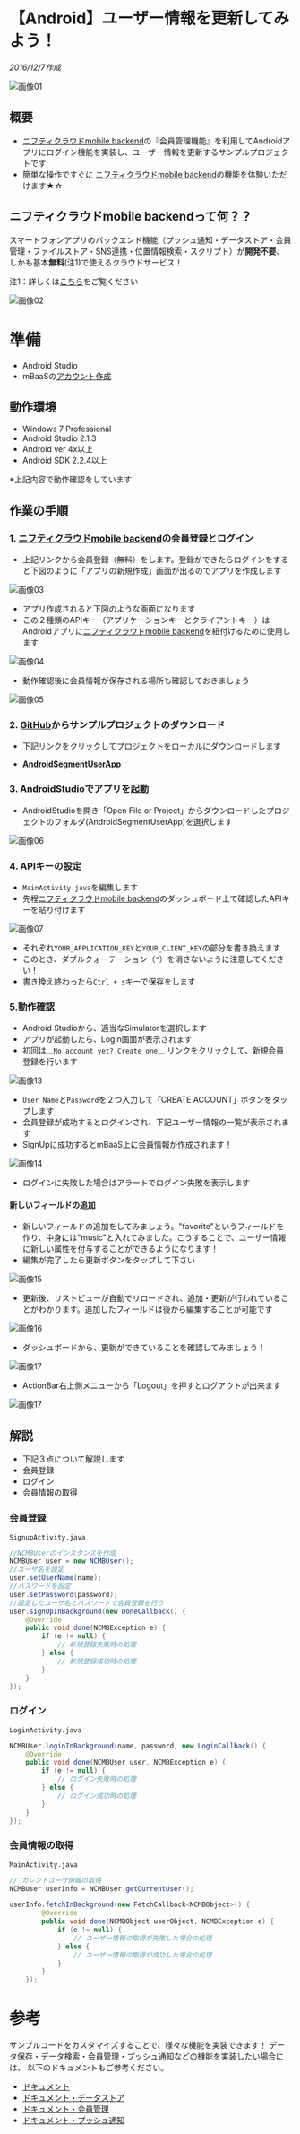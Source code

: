 # 【Android】ユーザー情報を更新してみよう！
*2016/12/7作成*

![画像01](/readme-img/001.png)

## 概要
* [ニフティクラウドmobile backend](http://mb.cloud.nifty.com/)の『会員管理機能』を利用してAndroidアプリにログイン機能を実装し、ユーザー情報を更新するサンプルプロジェクトです
* 簡単な操作ですぐに [ニフティクラウドmobile backend](http://mb.cloud.nifty.com/)の機能を体験いただけます★☆

## ニフティクラウドmobile backendって何？？
スマートフォンアプリのバックエンド機能（プッシュ通知・データストア・会員管理・ファイルストア・SNS連携・位置情報検索・スクリプト）が**開発不要**、しかも基本**無料**(注1)で使えるクラウドサービス！

注1：詳しくは[こちら](http://mb.cloud.nifty.com/price.htm)をご覧ください

![画像02](/readme-img/002.png)

# 準備

* Android Studio
* mBaaSの[アカウント作成](http://mb.cloud.nifty.com/signup.htm)

## 動作環境
* Windows 7 Professional
* Android Studio 2.1.3
* Android ver 4x以上
* Android SDK 2.2.4以上

※上記内容で動作確認をしています

## 作業の手順
### 1. [ニフティクラウドmobile backend](http://mb.cloud.nifty.com/)の会員登録とログイン

* 上記リンクから会員登録（無料）をします。登録ができたらログインをすると下図のように「アプリの新規作成」画面が出るのでアプリを作成します

![画像03](/readme-img/003.png)

* アプリ作成されると下図のような画面になります
* この２種類のAPIキー（アプリケーションキーとクライアントキー）はAndroidアプリに[ニフティクラウドmobile backend](http://mb.cloud.nifty.com/)を紐付けるために使用します

![画像04](/readme-img/004.png)

* 動作確認後に会員情報が保存される場所も確認しておきましょう

![画像05](/readme-img/005.png)

### 2. [GitHub](https://github.com/NIFTYCloud-mbaas/AndroidSegmentUserApp)からサンプルプロジェクトのダウンロード

* 下記リンクをクリックしてプロジェクトをローカルにダウンロードします

 * __[AndroidSegmentUserApp](https://github.com/NIFTYCloud-mbaas/AndroidSegmentUserApp/archive/master.zip)__

### 3. AndroidStudioでアプリを起動

* AndroidStudioを開き「Open File or Project」からダウンロードしたプロジェクトのフォルダ(AndroidSegmentUserApp)を選択します

![画像06](/readme-img/006.png)

### 4. APIキーの設定

* `MainActivity.java`を編集します
* 先程[ニフティクラウドmobile backend](http://mb.cloud.nifty.com/)のダッシュボード上で確認したAPIキーを貼り付けます

![画像07](/readme-img/007.png)

* それぞれ`YOUR_APPLICATION_KEY`と`YOUR_CLIENT_KEY`の部分を書き換えます
 * このとき、ダブルクォーテーション（`"`）を消さないように注意してください！
* 書き換え終わったら`Ctrl + s`キーで保存をします

### 5.動作確認

* Android Studioから、適当なSimulatorを選択します
* アプリが起動したら、Login画面が表示されます
* 初回は__`No account yet? Create one`__ リンクをクリックして、新規会員登録を行います

![画像13](/readme-img/008.png)

* `User Name`と`Password`を２つ入力して「CREATE ACCOUNT」ボタンをタップします
* 会員登録が成功するとログインされ、下記ユーザー情報の一覧が表示されます
* SignUpに成功するとmBaaS上に会員情報が作成されます！

![画像14](/readme-img/009.png)

* ログインに失敗した場合はアラートでログイン失敗を表示します

#### 新しいフィールドの追加
* 新しいフィールドの追加をしてみましょう。"favorite"というフィールドを作り、中身には"music"と入れてみました。こうすることで、ユーザー情報に新しい属性を付与することができるようになります！
* 編集が完了したら更新ボタンをタップして下さい

![画像15](/readme-img/010.png)

* 更新後、リストビューが自動でリロードされ、追加・更新が行われていることがわかります。追加したフィールドは後から編集することが可能です

![画像16](/readme-img/011.png)

* ダッシュボードから、更新ができていることを確認してみましょう！

![画像17](/readme-img/012.png)

* ActionBar右上側メニューから「Logout」を押すとログアウトが出来ます

![画像17](/readme-img/013.png)

## 解説
* 下記３点について解説します
 * 会員登録
 * ログイン
 * 会員情報の取得

### 会員登録
`SignupActivity.java`

```java
//NCMBUserのインスタンスを作成
NCMBUser user = new NCMBUser();
//ユーザ名を設定
user.setUserName(name);
//パスワードを設定
user.setPassword(password);
//設定したユーザ名とパスワードで会員登録を行う
user.signUpInBackground(new DoneCallback() {
    @Override
    public void done(NCMBException e) {
        if (e != null) {
            // 新規登録失敗時の処理
        } else {
            // 新規登録成功時の処理
        }
    }
});
```

### ログイン
`LoginActivity.java`

```java
NCMBUser.loginInBackground(name, password, new LoginCallback() {
    @Override
    public void done(NCMBUser user, NCMBException e) {
        if (e != null) {
            // ログイン失敗時の処理
        } else {
            // ログイン成功時の処理
        }
    }
});
```

### 会員情報の取得
`MainActivity.java`

```java
// カレントユーザ情報の取得
NCMBUser userInfo = NCMBUser.getCurrentUser();

userInfo.fetchInBackground(new FetchCallback<NCMBObject>() {
        @Override
        public void done(NCMBObject userObject, NCMBException e) {
            if (e != null) {
                // ユーザー情報の取得が失敗した場合の処理
            } else {
                // ユーザー情報の取得が成功した場合の処理
            }
        }
    });
```

# 参考

サンプルコードをカスタマイズすることで、様々な機能を実装できます！
データ保存・データ検索・会員管理・プッシュ通知などの機能を実装したい場合には、
以下のドキュメントもご参考ください。

* [ドキュメント](http://mb.cloud.nifty.com/doc/current/)
* [ドキュメント・データストア](http://mb.cloud.nifty.com/doc/current/datastore/basic_usage_android.html)
* [ドキュメント・会員管理](http://mb.cloud.nifty.com/doc/current/user/basic_usage_android.html)
* [ドキュメント・プッシュ通知](http://mb.cloud.nifty.com/doc/current/push/basic_usage_android.html)
